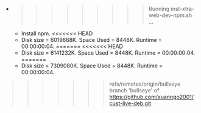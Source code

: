 * >>>>>>>>> Running inst-xtra-web-dev-npm.sh ...
  * Install npm.
<<<<<<< HEAD
  * Disk size = 6019868K. Space Used = 8448K. Runtime = 00:00:00:04.
=======
<<<<<<< HEAD
  * Disk size = 6141232K. Space Used = 8448K. Runtime = 00:00:00:04.
=======
  * Disk size = 7309080K. Space Used = 8448K. Runtime = 00:00:00:04.
>>>>>>> refs/remotes/origin/bullseye
>>>>>>> branch 'bullseye' of https://github.com/xuanngo2001/cust-live-deb.git
